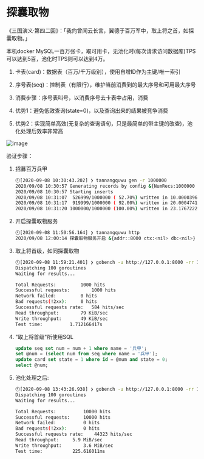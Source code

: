# 探囊取物

《三国演义·第四二回》：「我向曾闻云长言，翼德于百万军中，取上将之首，如探囊取物。」

本机docker MySQL一百万张卡，取可用卡，无池化时(每次请求访问数据库)TPS可以达到5百，池化时TPS则可以达到4万。

1. 卡表(card)：数据表（百万/千万级别），使用自增ID作为主键/唯一索引
2. 序号表(seq)：控制表（有限行），维护当前消费到的最大序号和可用最大序号
3. 消费步骤：序号表叫号，以消费序号去卡表中占用，消费

1. 优势1：避免低效查询(state=0)，以及查询出来的结果被竞争消费
2. 优势2：实现简单高效(无复杂的查询语句，只是最简单的带主键的改查)，池化处理后效率非常高

![image](https://user-images.githubusercontent.com/1940588/92542108-7ae54880-f27a-11ea-8fd2-21aadf9984c9.png)

验证步骤：

1. 招募百万兵甲
    ```bash
    🕙[2020-09-08 10:30:43.202] ❯ tannangquwu gen -r 1000000
    2020/09/08 10:30:57 Generating records by config &{NumRecs:1000000 BatchSize:1000 LogSeconds:10}
    2020/09/08 10:30:57 Starting inserts
    2020/09/08 10:31:07  526999/1000000 ( 52.70%) written in 10.000039601s, avg: 18.975µs/record, 52699.69 records/s
    2020/09/08 10:31:17  919999/1000000 ( 92.00%) written in 20.000474198s, avg: 21.739µs/record, 45998.86 records/s
    2020/09/08 10:31:20 1000000/1000000 (100.00%) written in 23.176722212s, avg: 23.176µs/record, 43146.74 records/s
    ```
1. 开启探囊取物服务
    ```bash
    🕙[2020-09-08 11:50:56.164] ❯ tannangquwu http
    2020/09/08 12:00:14 探囊取物服务开启 &{addr::8000 ctx:<nil> db:<nil>}
    ```
1. 取上将首级，如同探囊取物
    ```bash
    🕙[2020-09-08 11:59:21.401] ❯ gobench -u http://127.0.0.1:8000 -rr 1000
    Dispatching 100 goroutines
    Waiting for results...

    Total Requests:			1000 hits
    Successful requests:		1000 hits
    Network failed:			0 hits
    Bad requests(!2xx):		0 hits
    Successful requests rate:	584 hits/sec
    Read throughput:		79 KiB/sec
    Write throughput:		49 KiB/sec
    Test time:			1.712166417s
    ```
1. "取上将首级"所使用SQL
    ```sql
    update seq set num = num + 1 where name = '兵甲';
    set @num = (select num from seq where name = '兵甲');
    update card set state = 1 where id = @num and state = 0;
    select @num;
    ```
1. 池化处理之后:
    ```bash
   🕙[2020-09-08 13:43:26.938] ❯ gobench -u http://127.0.0.1:8000 -rr 10000
   Dispatching 100 goroutines
   Waiting for results...

   Total Requests:			10000 hits
   Successful requests:		10000 hits
   Network failed:			0 hits
   Bad requests(!2xx):		0 hits
   Successful requests rate:	44323 hits/sec
   Read throughput:		5.9 MiB/sec
   Write throughput:		3.6 MiB/sec
   Test time:			225.616011ms
   ```